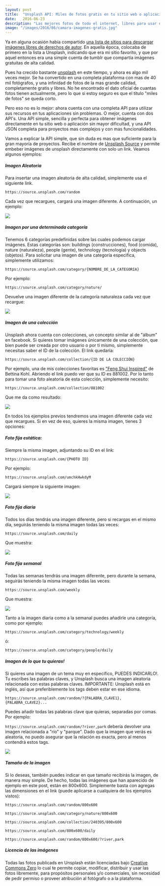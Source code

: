 ```yaml
---
layout: post
title:  "Unsplash API: Miles de fotos gratis en tu sitio web o aplicación"
date:   2016-06-23
description: "Las mejores fotos de todo el internet, libres para usar en tus proyectos personales o comerciales con solo un par de clics."
image: "/images/2016/06/camara-imagenes-gratis.jpg"
---
```


Ya en alguna ocasión había compartido <a href="https://gersonlazaro.com/imagenes-gratis-y-libres-para-uso-personal-yo-profesional/" target="_blank">una lista de sitios para descargar imágenes libres de derechos de autor</a>. En aquella época, colocaba de primero en la lista a Unsplash, indicando que era mi sitio favorito, y que por aquel entonces era una simple cuenta de tumblr que compartía imágenes gratuitas de alta calidad.

Pues ha crecido bastante <a href="http://www.unsplash.com" target="_blank">unsplash</a> en este tiempo, y ahora es algo mil veces mejor. Se ha convertido en una completa plataforma con mas de 40 mil fotógrafos, y una infinidad de fotos de la mas grande calidad, completamente gratis y libres. No he encontrado el dato oficial de cuantas fotos tienen actualmente, pero lo que si estoy seguro es que el titulo "miles de fotos" se queda corto. 

Pero eso no es lo mejor: ahora cuenta con una completa API para utilizar sus recursos en tus aplicaciones sin problemas. O mejor, cuenta con dos API's. Una API simple, sencilla y perfecta para obtener imágenes directamente en tu sitio web o aplicación sin mayor dificultad, y una API JSON completa para proyectos mas complejos y con mas funcionalidades. 

Vamos a explicar la API simple, que sin duda es mas que suficiente para la gran mayoría de proyectos. Recibe el nombre de <a href="https://source.unsplash.com/" target="_blank">Unsplash Source</a> y permite embeber imágenes de unsplash directamente con solo un link. Veamos algunos ejemplos:

##### Imagen Aleatoria
Para insertar una imagen aleatoria de alta calidad, simplemente usa el siguiente link. 

`https://source.unsplash.com/random`

Cada vez que recargues, cargará una imagen diferente. A continuación, un ejemplo: 

<span class="image center">
  <img src="https://source.unsplash.com/random/800x600">
</span>

##### Imagen por una determinada categoría
Tenemos 6 categorías predefinidas sobre las cuales podemos cargar imágenes. Estas categorías son: buildings (construcciones), food (comida), nature (naturaleza), people (gente), technology (tecnología) y objects (objetos). Para solicitar una imagen de una categoría especifica, simplemente utilizamos: 

`https://source.unsplash.com/category/{NOMBRE_DE_LA_CATEGORIA}`

Por ejemplo:

`https://source.unsplash.com/category/nature/`

Devuelve una imagen diferente de la categoría naturaleza cada vez que recargue:

<span class="image center">
  <img src="https://source.unsplash.com/category/nature/800x600">
</span>

##### Imagen de una colección
Unsplash ahora cuenta con colecciones, un concepto similar al de "álbum" en facebook. Si quieres tomar imágenes únicamente de una colección, que bien puede ser creada por otro usuario o por ti mismo, simplemente necesitas saber el ID de la colección. El link quedaría:

`https://source.unsplash.com/collection/{ID DE LA COLECCIÓN}`

Por ejemplo, una de mis colecciones favoritas es <a href="https://unsplash.com/collections/881002/feng-shui-inspired" target="_blank">"Feng Shui Inspired"</a> de Bettina Kohl. Abriendo el link puedo ver que su ID es 881002. Por lo tanto para tomar una foto aleatoria de esta colección, simplemente necesito:

`https://source.unsplash.com/collection/881002`

Que me da como resultado:

<span class="image center">
  <img src="https://source.unsplash.com/collection/881002/800x600">
</span>

En todos los ejemplos previos tendremos una imagen diferente cada vez que recargues. Si en vez de eso, quieres la misma imagen, tienes 3 opciones:

##### Foto fija estática:
Siempre la misma imagen, adjuntando su ID en el link:

`https://source.unsplash.com/{PHOTO ID}`

Por ejemplo:

`https://source.unsplash.com/umchkHwkdyM`

Cargará siempre la siguiente imagen:

<span class="image center">
  <img src="https://source.unsplash.com/umchkHwkdyM/800x600">
</span>

##### Foto fija diaria
Todos los días tendrás una imagen diferente, pero si recargas en el mismo día, seguirás teniendo la misma imagen todas las veces:

`https://source.unsplash.com/daily`

Que muestra:

<span class="image center">
  <img src="https://source.unsplash.com/800x600/daily">
</span>

##### Foto fija semanal
Todas las semanas tendrás una imagen diferente, pero durante la semana, seguirás teniendo la misma imagen todas las veces:

`https://source.unsplash.com/weekly`

Que muestra:

<span class="image center">
  <img src="https://source.unsplash.com/800x600/weekly">
</span>

Tanto a la imagen diaria como a la semanal puedes añadirle una categoría, como por ejemplo:

`https://source.unsplash.com/category/technology/weekly`

ó:

`https://source.unsplash.com/category/people/daily`

##### Imagen de lo que tu quieras!

Si quieres una imagen de un tema muy en especifico, PUEDES INDICARLO!. Tu escribes las palabras claves, y Unsplash busca una imagen aleatoria relacionada con estas palabras claves. IMPORTANTE: Unsplash está en inglés, así que preferiblemente los tags deben estar en ese idioma.

`https://source.unsplash.com/random/?{PALABRA_CLAVE1},{PALABRA_CLAVE2}...`

Puedes añadir todas las palabras clave que quieras, separadas por comas. Por ejemplo:

`https://source.unsplash.com/random/?river,park` debería devolver una imagen relacionada a "río" y "parque". Dado que la imagen que verás es aleatoria, no puedo asegurar que la relación es exacta, pero al menos contendrá estos tags.

<span class="image center">
  <img src="https://source.unsplash.com/random/800x600/?river,park">
</span>

##### Tamaño de la imagen
Si lo deseas, también puedes indicar en que tamaño recibirás la imagen, de manera muy simple. De hecho, todas las imágenes que han aparecido de ejemplo en este post, están en 800x600. Simplemente basta con agregas las dimensiones en el link (puede aplicarse a cualquiera de los ejemplos vistos):

`https://source.unsplash.com/random/800x600`

`https://source.unsplash.com/category/nature/800x600`

`https://source.unsplash.com/collection/240395/800x600`

`https://source.unsplash.com/800x600/daily`

`https://source.unsplash.com/random/800x600/?river,park`

##### Licencia de las imágenes

Todas las fotos publicads en Unsplash están licenciadas bajo <a href="https://creativecommons.org/publicdomain/zero/1.0/deed.es" target="_blank">Creative Commons Zero</a> lo cual te permite copiar, modificar, distribuir y usar las fotos libremente, para propósitos personales y/o comerciales, sin necesidad de pedir permiso o proveer atribución al fotógrafo o a la plataforma.
